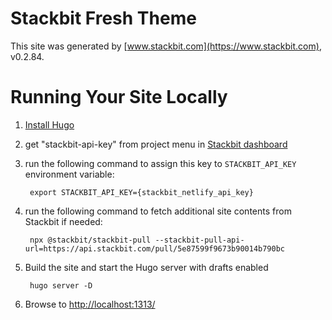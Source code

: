 # Stackbit Fresh Theme

This site was generated by [www.stackbit.com](https://www.stackbit.com), v0.2.84.

# Running Your Site Locally

1. [Install Hugo](https://gohugo.io/getting-started/quick-start/#step-1-install-hugo)

1. get "stackbit-api-key" from project menu in [Stackbit dashboard](https://app.stackbit.com/dashboard)

1. run the following command to assign this key to `STACKBIT_API_KEY` environment variable:

        export STACKBIT_API_KEY={stackbit_netlify_api_key}

1. run the following command to fetch additional site contents from Stackbit if needed:

        npx @stackbit/stackbit-pull --stackbit-pull-api-url=https://api.stackbit.com/pull/5e87599f9673b90014b790bc

1. Build the site and start the Hugo server with drafts enabled

        hugo server -D

1. Browse to [http://localhost:1313/](http://localhost:1313/)
